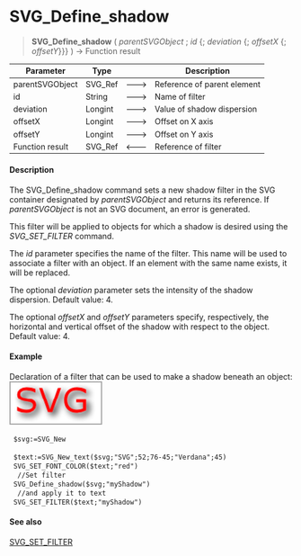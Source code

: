 # SVG_Define_shadow

>**SVG_Define_shadow** ( *parentSVGObject* ; *id* {; *deviation* {; *offsetX* {; *offsetY*}}} ) -> Function result

| Parameter | Type |  | Description |
| --- | --- | --- | --- |
| parentSVGObject | SVG_Ref | &#x1F852; | Reference of parent element |
| id | String | &#x1F852; | Name of filter |
| deviation | Longint | &#x1F852; | Value of shadow dispersion |
| offsetX | Longint | &#x1F852; | Offset on X axis |
| offsetY | Longint | &#x1F852; | Offset on Y axis |
| Function result | SVG_Ref | &#x1F850; | Reference of filter |



#### Description 

The SVG\_Define\_shadow command sets a new shadow filter in the SVG container designated by *parentSVGObject* and returns its reference. If *parentSVGObject* is not an SVG document, an error is generated.

This filter will be applied to objects for which a shadow is desired using the *SVG\_SET\_FILTER* command.

The *id* parameter specifies the name of the filter. This name will be used to associate a filter with an object. If an element with the same name exists, it will be replaced.

The optional *deviation* parameter sets the intensity of the shadow dispersion. Default value: 4.

The optional *offsetX* and *offsetY* parameters specify, respectively, the horizontal and vertical offset of the shadow with respect to the object. Default value: 4.

#### Example 

Declaration of a filter that can be used to make a shadow beneath an object:  
![](../images/pict195976.en.png)

```4d
 $svg:=SVG_New
 
 $text:=SVG_New_text($svg;"SVG";52;76-45;"Verdana";45)
 SVG_SET_FONT_COLOR($text;"red")
  //Set filter
 SVG_Define_shadow($svg;"myShadow")
  //and apply it to text
 SVG_SET_FILTER($text;"myShadow")
```

#### See also 

[SVG\_SET\_FILTER](SVG%5FSET%5FFILTER.md)  